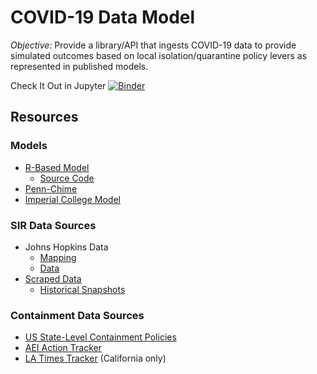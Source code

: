 # COVID-19 Data Model

*Objective:* Provide a library/API that ingests COVID-19 data to provide simulated outcomes based on local isolation/quarantine policy levers as represented in published models.

Check It Out in Jupyter
[![Binder](https://mybinder.org/badge_logo.svg)](https://mybinder.org/v2/gh/covid-projections/covid-data-model/master)


## Resources

### Models

* [R-Based Model](https://alhill.shinyapps.io/COVID19seir/)
  * [Source Code](https://github.com/alsnhll/SEIR_COVID19)
* [Penn-Chime](http://penn-chime.phl.io/)
* [Imperial College Model](https://www.imperial.ac.uk/media/imperial-college/medicine/sph/ide/gida-fellowships/Imperial-College-COVID19-NPI-modelling-16-03-2020.pdf)

### SIR Data Sources

* Johns Hopkins Data
  * [Mapping](https://systems.jhu.edu/research/public-health/ncov/)
  * [Data](https://github.com/CSSEGISandData/COVID-19)
* [Scraped Data](https://github.com/lazd/coronadatascraper)
  * [Historical Snapshots](https://github.com/lazd/coronadatascraper-cache)

### Containment Data Sources

* [US State-Level Containment Policies](https://www.multistate.us/pages/covid-19-policy-tracker)
* [AEI Action Tracker](https://www.aei.org/covid-2019-action-tracker/)
* [LA Times Tracker](https://www.latimes.com/projects/california-coronavirus-cases-tracking-outbreak/) (California only)
